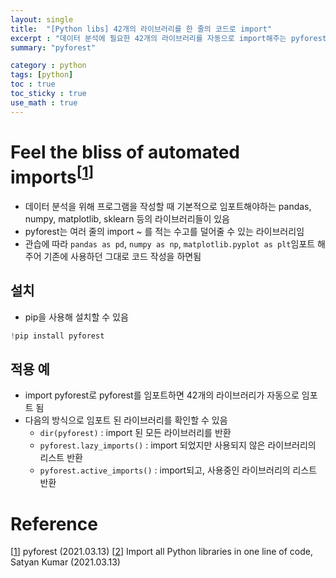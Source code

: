 ```yaml
---
layout: single
title:  "[Python libs] 42개의 라이브러리를 한 줄의 코드로 import"
excerpt : "데이터 분석에 필요한 42개의 라이브러리를 자동으로 import해주는 pyforest"
summary: "pyforest"

category : python
tags: [python]
toc : true
toc_sticky : true
use_math : true
---
```


# Feel the bliss of automated imports<sup>[[1]]

- 데이터 분석을 위해 프로그램을 작성할 때 기본적으로 임포트해야하는 pandas, numpy, matplotlib, sklearn 등의 라이브러리들이 있음
- pyforest는 여러 줄의 import ~ 를 적는 수고를 덜어줄 수 있는 라이브러리임
- 관습에 따라 `pandas as pd`, `numpy as np`, `matplotlib.pyplot as plt`임포트 해주어 기존에 사용하던 그대로 코드 작성을 하면됨

## 설치

- pip을 사용해 설치할 수 있음

```python
!pip install pyforest
```

## 적용 예

- import pyforest로 pyforest를 임포트하면 42개의 라이브러리가 자동으로 임포트 됨
- 다음의 방식으로 임포트 된 라이브러리를 확인할 수 있음
    - `dir(pyforest)` : import 된 모든 라이브러리를 반환
    - `pyforest.lazy_imports()` : import 되었지만 사용되지 않은 라이브러리의 리스트 반환
    - `pyforest.active_imports()` : import되고, 사용중인 라이브러리의 리스트 반환
    
<script src="https://gist.github.com/hyeonchan523/75cd272a3c37c977460eaac5a6773996.js"></script>

# Reference
[[1]] pyforest (2021.03.13)
[[2]] Import all Python libraries in one line of code, Satyan Kumar (2021.03.13)

[1]: https://pypi.org/project/pyforest/
[2]: https://link.medium.com/ERs7TKoPzeb